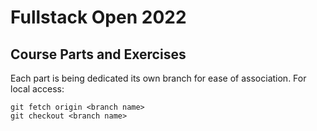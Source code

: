 # Fullstack Open 2022

## Course Parts and Exercises
Each part is being dedicated its own branch for ease of association.
For local access:

```
git fetch origin <branch name>
git checkout <branch name>
```

